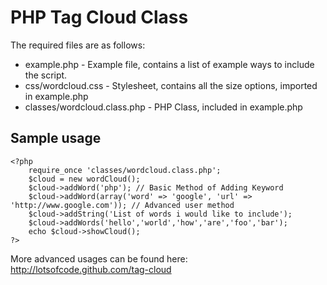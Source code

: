 PHP Tag Cloud Class
===================

The required files are as follows:

* example.php - Example file, contains a list of example ways to include the script.
* css/wordcloud.css - Stylesheet, contains all the size options, imported in example.php
* classes/wordcloud.class.php - PHP Class, included in example.php

Sample usage
-------------
	
```	
<?php
	require_once 'classes/wordcloud.class.php';
	$cloud = new wordCloud();
	$cloud->addWord('php'); // Basic Method of Adding Keyword
	$cloud->addWord(array('word' => 'google', 'url' => 'http://www.google.com')); // Advanced user method
	$cloud->addString('List of words i would like to include');
	$cloud->addWords('hello','world','how','are','foo','bar');
	echo $cloud->showCloud();
?>
```

More advanced usages can be found here:  http://lotsofcode.github.com/tag-cloud